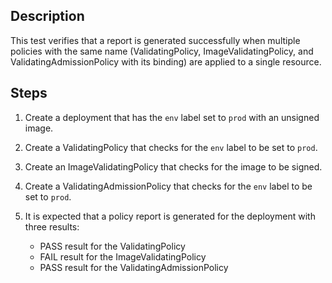 ## Description

This test verifies that a report is generated successfully when multiple policies with the same name (ValidatingPolicy, ImageValidatingPolicy, and ValidatingAdmissionPolicy with its binding) are applied to a single resource.

## Steps

1. Create a deployment that has the `env` label set to `prod` with an unsigned image.

2. Create a ValidatingPolicy that checks for the `env` label to be set to `prod`.

3. Create an ImageValidatingPolicy that checks for the image to be signed.

4. Create a ValidatingAdmissionPolicy that checks for the `env` label to be set to `prod`.

5. It is expected that a policy report is generated for the deployment with three results:
    - PASS result for the ValidatingPolicy
    - FAIL result for the ImageValidatingPolicy
    - PASS result for the ValidatingAdmissionPolicy
